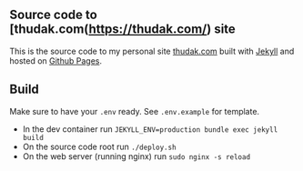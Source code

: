 ## Source code to [thudak.com(https://thudak.com/) site

This is the source code to my personal site [thudak.com](https://thudak.com/) built with [Jekyll](https://jekyllrb.com/) and hosted on [Github Pages](https://docs.github.com/en/pages).

## Build

Make sure to have your `.env` ready. See `.env.example` for template.

- In the dev container run `JEKYLL_ENV=production bundle exec jekyll build`
- On the source code root run `./deploy.sh`
- On the web server (running nginx) run `sudo nginx -s reload`
